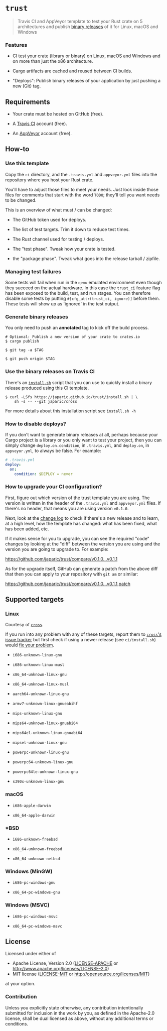 # `trust`

> Travis CI and AppVeyor template to test your Rust crate on 5 architectures
> and publish [binary releases] of it for Linux, macOS and Windows

[binary releases]: https://github.com/japaric/trust/releases

### Features

- CI test your crate (library or binary) on Linux, macOS and Windows and on more
  than just the x86 architecture.

- Cargo artifacts are cached and reused between CI builds.

- "Deploys": Publish binary releases of your application by just pushing a new
  (Git) tag.

## Requirements

- Your crate must be hosted on GitHub (free).

- A [Travis CI](https://travis-ci.org/) account (free).

- An [AppVeyor](https://www.appveyor.com/) account (free).

## How-to

### Use this template

Copy the `ci` directory, and the `.travis.yml` and `appveyor.yml` files into the
repository where you host your Rust crate.

You'll have to adjust those files to meet your needs. Just look inside those
files for comments that start with the word `TODO`; they'll tell you want needs
to be changed.

This is an overview of what must / can be changed:

- The GitHub token used for deploys.

- The list of test targets. Trim it down to reduce test times.

- The Rust channel used for testing / deploys.

- The "test phase". Tweak how your crate is tested.

- the "package phase". Tweak what goes into the release tarball / zipfile.

### Managing test failures

Some tests will fail when run in the `qemu` emulated environment even though
they succeed on the actual hardware. In this case the `trust_ci` feature flag
has been exposed to the build, test, and run stages. You can therefore disable
some tests by putting `#[cfg_attr(trust_ci, ignore)]` before them. These tests
will show up as 'ignored' in the test output.

### Generate binary releases

You only need to push an **annotated** tag to kick off the build process.

```
# Optional: Publish a new version of your crate to crates.io
$ cargo publish

$ git tag -a $TAG

$ git push origin $TAG
```

### Use the binary releases on Travis CI

There's
an [`install.sh`](https://github.com/japaric/trust/blob/gh-pages/install.sh)
script that you can use to quickly install a binary release produced using this
CI template.

```
$ curl -LSfs https://japaric.github.io/trust/install.sh | \
    sh -s -- --git japaric/cross
```

For more details about this installation script see `install.sh -h`

### How to disable deploys?

If you don't want to generate binary releases at all, perhaps because your Cargo
project is a library or you only want to test your project, then you can simply
change `deploy.on.condition`, in `.travis.yml`, and `deploy.on`, in
`appveyor.yml`, to always be false. For example:

``` yml
# .travis.yml
deploy:
  on:
    condition: $DEPLOY = never
```

### How to upgrade your CI configuration?

First, figure out which version of the trust template you are using. The version
is written in the header of the `.travis.yml` and `appveyor.yml` files. If
there's no header, that means you are using version `v0.1.0`.

Next, look at the [change log](CHANGELOG.md) to check if there's a new release
and to learn, at a high level, how the template has changed: what has been
fixed, what has been added, etc.

If it makes sense for you to upgrade, you can see the required "code" changes by
looking at the "diff" between the version you are using and the version you are
going to upgrade to. For example:

https://github.com/japaric/trust/compare/v0.1.0...v0.1.1

As for the upgrade itself, GitHub can generate a patch from the above diff that
then you can apply to your repository with `git am` or similar:

https://github.com/japaric/trust/compare/v0.1.0...v0.1.1.patch

## Supported targets

### Linux

Courtesy of [`cross`](https://github.com/japaric/cross).

If you run into any problem with any of these targets, report them
to [`cross`'s issue tracker](https://github.com/japaric/cross/issues) but first
check if using a newer release (see `ci/install.sh`)
would
[fix your problem](https://github.com/japaric/cross/blob/master/CHANGELOG.md).

- `i686-unknown-linux-gnu`

- `i686-unknown-linux-musl`

- `x86_64-unknown-linux-gnu`

- `x86_64-unknown-linux-musl`

- `aarch64-unknown-linux-gnu`

- `armv7-unknown-linux-gnueabihf`

- `mips-unknown-linux-gnu`

- `mips64-unknown-linux-gnuabi64`

- `mips64el-unknown-linux-gnuabi64`

- `mipsel-unknown-linux-gnu`

- `powerpc-unknown-linux-gnu`

- `powerpc64-unknown-linux-gnu`

- `powerpc64le-unknown-linux-gnu`

- `s390x-unknown-linux-gnu`

### macOS

- `i686-apple-darwin`

- `x86_64-apple-darwin`

### *BSD

- `i686-unknown-freebsd`

- `x86_64-unknown-freebsd`

- `x86_64-unknown-netbsd`

### Windows (MinGW)

- `i686-pc-windows-gnu`

- `x86_64-pc-windows-gnu`

### Windows (MSVC)

- `i686-pc-windows-msvc`

- `x86_64-pc-windows-msvc`

## License

Licensed under either of

- Apache License, Version 2.0 ([LICENSE-APACHE](LICENSE-APACHE) or
  http://www.apache.org/licenses/LICENSE-2.0)
- MIT license ([LICENSE-MIT](LICENSE-MIT) or http://opensource.org/licenses/MIT)

at your option.

### Contribution

Unless you explicitly state otherwise, any contribution intentionally submitted
for inclusion in the work by you, as defined in the Apache-2.0 license, shall be
dual licensed as above, without any additional terms or conditions.
